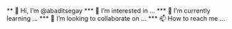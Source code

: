 ** 👋 Hi, I’m @abaditsegay
*** 👀 I’m interested in ...
*** 🌱 I’m currently learning ...
*** 💞️ I’m looking to collaborate on ...
*** 📫 How to reach me ...

<!---
abaditsegay/abaditsegay is a ✨ special ✨ repository because its `README.md` (this file) appears on your GitHub profile.
You can click the Preview link to take a look at your changes.
--->
